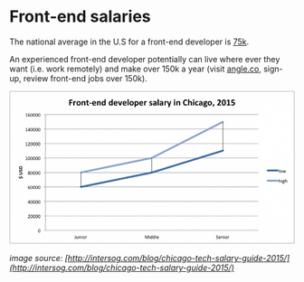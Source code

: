 # Front-end salaries

The national average in the U.S for a front-end developer is [75k](http://www.glassdoor.com/Salaries/front-end-web-developer-salary-SRCH_KO0,23.htm). 

An experienced front-end developer potentially can live where ever they want (i.e. work remotely) and make over 150k a year (visit [angle.co](https://angel.co/jobs), sign-up, review front-end jobs over 150k).

![](../images/front-end-salary.png "http://intersog.com/blog/chicago-tech-salary-guide-2015/")

<cite>image source: [http://intersog.com/blog/chicago-tech-salary-guide-2015/](http://intersog.com/blog/chicago-tech-salary-guide-2015/)</cite>












 






